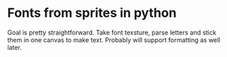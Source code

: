 # Fonts from sprites in python
Goal is pretty straightforward. Take font texsture, parse letters and stick them in one canvas to make text. Probably will support formatting as well later.
